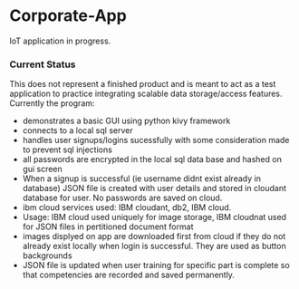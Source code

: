# Corporate-App

IoT application in progress.

### Current Status

This does not represent a finished product and is meant to act as a test application to practice integrating scalable data storage/access features. Currently the program:
- demonstrates a basic GUI using python kivy framework
- connects to a local sql server
- handles user signups/logins sucessfully with some consideration made to prevent sql injections
- all passwords are encrypted in the local sql data base and hashed on gui screen
- When a signup is successful (ie username didnt exist already in database) JSON file is created with user details and stored in cloudant database for user. No passwords are saved on cloud.
- ibm cloud services used: IBM cloudant, db2, IBM cloud.
- Usage: IBM cloud used uniquely for image storage, IBM cloudnat used for JSON files in pertitioned document format
- images displyed on app are downloaded first from cloud if they do not already exist locally when login is successful. They are used as button backgrounds
- JSON file is updated when user training for specific part is complete so that competencies are recorded and saved permanently.

